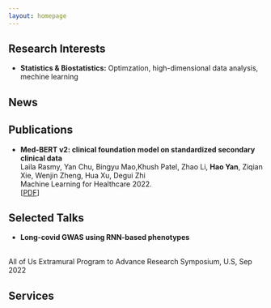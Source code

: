 ```yaml
---
layout: homepage
---
```


## Research Interests

- **Statistics & Biostatistics:** Optimzation, high-dimensional data analysis, mechine learning 

## News

## Publications

- **Med-BERT v2: clinical foundation model on standardized secondary clinical data**
  <br>
  Laila Rasmy, Yan Chu, Bingyu Mao,Khush Patel, Zhao Li, **Hao Yan**, Ziqian Xie, Wenjin Zheng, Hua Xu, Degui Zhi
  <br>
  Machine Learning for Healthcare 2022.
  <br>
  [[PDF](https://static1.squarespace.com/static/59d5ac1780bd5ef9c396eda6/t/62e97e4cdcda5d1fe33ff93e/1659469388587/92+MBV2_mlforhc_v4.pdf)] 


## Selected Talks

- **Long-covid GWAS using RNN-based phenotypes**
<br>
 All of Us Extramural Program to Advance Research Symposium, U.S, Sep 2022


## Services
